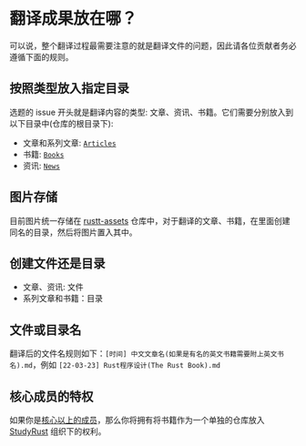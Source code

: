 # 翻译成果放在哪？
可以说，整个翻译过程最需要注意的就是翻译文件的问题，因此请各位贡献者务必遵循下面的规则。

## 按照类型放入指定目录
选题的 issue 开头就是翻译内容的类型: 文章、资讯、书籍。它们需要分别放入到以下目录中(仓库的根目录下):

- 文章和系列文章: [`Articles`](https://github.com/studyrs/Rustt/tree/main/Articles)
- 书籍: [`Books`](https://github.com/studyrs/Rustt/tree/main/Books)
- 资讯: [`News`](https://github.com/studyrs/Rustt/tree/main/News)


## 图片存储

目前图片统一存储在 [rustt-assets](https://github.com/rustt-org/rustt-assets) 仓库中，对于翻译的文章、书籍，在里面创建同名的目录，然后将图片置入其中。

## 创建文件还是目录

- 文章、资讯: 文件
- 系列文章和书籍：目录

## 文件或目录名

翻译后的文件名规则如下：`[时间] 中文文章名(如果是有名的英文书籍需要附上英文书名).md`，例如 `[22-03-23] Rust程序设计(The Rust Book).md`

## 核心成员的特权
如果你是[核心以上的成员](../rank-points.md)，那么你将拥有将书籍作为一个单独的仓库放入 [StudyRust](https://github.com/studyrs) 组织下的权利。